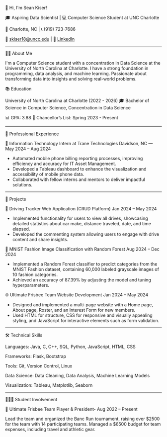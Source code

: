 👋 Hi, I'm Sean Kiser!

🎓 Aspiring Data Scientist | 💻 Computer Science Student at UNC Charlotte

📍 Charlotte, NC | 📞 (919) 723-7686

📧 skiser18@uncc.edu | 🔗 [LinkedIn ](https://www.linkedin.com/in/sean-kiser/)

---
🧑‍💻 About Me

I'm a Computer Science student with a concentration in Data Science at the University of North Carolina at Charlotte. I have a strong foundation in programming, data analysis, and machine learning. Passionate about transforming data into insights and solving real-world problems.

📚 Education

University of North Carolina at Charlotte (2022 - 2026)
🎓 Bachelor of Science in Computer Science, Concentration in Data Science

📊 GPA: 3.88 🏅 Chancellor’s List: Spring 2023 - Present

---
💼 Professional Experience

🏢 Information Technology Intern at Trane Technologies
Davidson, NC — May 2024 – Aug 2024

- Automated mobile phone billing reporting processes, improving efficiency and accuracy for IT Asset Management.
- Developed a Tableau dashboard to enhance the visualization and accessibility of mobile phone data.
- Collaborated with fellow interns and mentors to deliver impactful solutions.

___
📂 Projects

🚗 Driving Tracker Web Application (CRUD Platform)
Jan 2024 – May 2024
- Implemented functionality for users to view all drives, showcasing detailed statistics about car make, distance traveled, date, and time elapsed.
- Developed the commenting system allowing users to engage with drive content and share insights.

👗 MNIST Fashion Image Classification with Random Forest
Aug 2024 – Dec 2024
- Implemented a Random Forest classifier to predict categories from the MNIST Fashion dataset, containing 60,000 labeled grayscale images of 10 fashion categories.
- Achieved an accuracy of 87.39% by adjusting the model and tuning hyperparameters. 

🌐 Ultimate Frisbee Team Website Development
Jan 2024 – May 2024
- Designed and implemented a multi-page website with a Home page, About page, Roster, and an Interest Form for new members.
- Used HTML for structure, CSS for responsive and visually appealing styling, and JavaScript for interactive elements such as form validation.

---
🛠️ Technical Skills

Languages: Java, C, C++, SQL, Python, JavaScript, HTML, CSS

Frameworks: Flask, Bootstrap

Tools: Git, Version Control, Linux

Data Science: Data Cleaning, Data Analysis, Machine Learning Models

Visualization: Tableau, Matplotlib, Seaborn

---
🧑‍🤝‍🧑 Student Involvement

🥏 Ultimate Frisbee Team Player & President-
Aug 2022 – Present

Lead the team and organized the Banc Run tournament, raising over $2500 for the team with 14 participating teams.
Managed a $6500 budget for team expenses, including travel and athletic gear.

